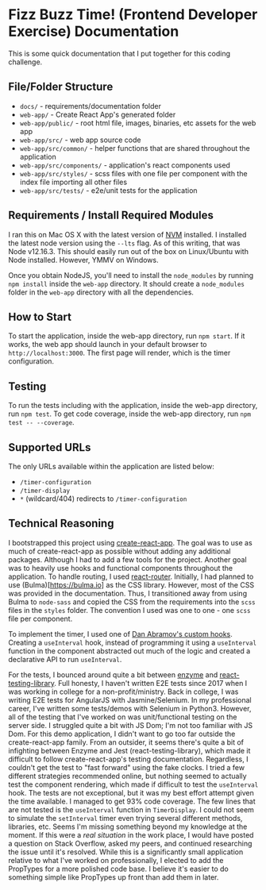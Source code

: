# Fizz Buzz Time! (Frontend Developer Exercise) Documentation

This is some quick documentation that I put together for this coding challenge.


## File/Folder Structure

* `docs/`                       - requirements/documentation folder
* `web-app/`                    - Create React App's generated folder
* `web-app/public/`             - root html file, images, binaries, etc assets for the web app
* `web-app/src/`                - web app source code 
* `web-app/src/common/`         - helper functions that are shared throughout the application 
* `web-app/src/components/`     - application's react components used
* `web-app/src/styles/`         - scss files with one file per component with the index file importing all other files
* `web-app/src/tests/`          - e2e/unit tests for the application


## Requirements / Install Required Modules

I ran this on Mac OS X with the latest version of [NVM](https://github.com/nvm-sh/nvm) installed. I installed the latest node version using the `--lts` flag. As of this writing, that was Node v12.16.3. This should easily run out of the box on Linux/Ubuntu with Node installed. However, YMMV on Windows.

Once you obtain NodeJS, you'll need to install the `node_modules` by running `npm install` inside the `web-app` directory. It should create a `node_modules` folder in the `web-app` directory with all the dependencies.


## How to Start

To start the application, inside the web-app directory, run `npm start`. If it works, the web app should launch in your default browser to `http://localhost:3000`. The first page will render, which is the timer configuration. 


## Testing

To run the tests including with the application, inside the web-app directory, run `npm test`. To get code coverage, inside the web-app directory, run `npm test -- --coverage`.


## Supported URLs

The only URLs available within the application are listed below:

- `/timer-configuration`
- `/timer-display`
- `*` (wildcard/404) redirects to `/timer-configuration`


## Technical Reasoning

I bootstrapped this project using [create-react-app](https://create-react-app.dev). The goal was to use as much of create-react-app as possible without adding any additional packages. Although I had to add a few tools for the project. Another goal was to heavily use hooks and functional components throughout the application. To handle routing, I used [react-router](https://reacttraining.com/react-router/web/guides/quick-start). Initially, I had planned to use (Bulma)[https://bulma.io] as the CSS library. However, most of the CSS was provided in the documentation. Thus, I transitioned away from using Bulma to `node-sass` and copied the CSS from the requirements into the `scss` files in the `styles` folder. The convention I used was one to one - one `scss` file per component.

To implement the timer, I used one of [Dan Abramov's custom hooks](https://overreacted.io/making-setinterval-declarative-with-react-hooks/). Creating a `useInterval` hook, instead of programming it using a `useInterval` function in the component abstracted out much of the  logic and created a declarative API to run `useInterval`.

For the tests, I bounced around quite a bit between [enzyme](https://enzymejs.github.io/enzyme/) and [react-testing-library](https://github.com/testing-library/react-testing-library). Full honesty, I haven't written E2E tests since 2017 when I was working in college for a non-profit/ministry. Back in college, I was writing E2E tests for AngularJS with Jasmine/Selenium. In my professional career, I've written some tests/demos with Selenium in Python3. However, all of the testing that I've worked on was unit/functional testing on the server side. I struggled quite a bit with JS Dom; I'm not too familiar with JS Dom. For this demo application, I didn't want to go too far outside the create-react-app family. From an outsider, it seems there's quite a bit of infighting between Enzyme and Jest (react-testing-library), which made it difficult to follow create-react-app's testing documentation. Regardless, I couldn't get the test to "fast forward" using the fake clocks. I tried a few different strategies recommended online, but nothing seemed to actually test the component rendering, which made if difficult to test the `useInterval` hook. The tests are not exceptional, but it was my best effort attempt given the time available. I managed to get 93% code coverage. The few lines that are not tested is the `useInterval` function in `TimerDisplay`. I could not seem to simulate the `setInterval` timer even trying several different methods, libraries, etc. Seems I'm missing something beyond my knowledge at the moment. If this were a *real situation* in the work place, I would have posted a question on Stack Overflow, asked my peers, and continued researching the issue until it's resolved. While this is a significantly small application relative to what I've worked on professionally, I elected to add the PropTypes for a more polished code base. I believe it's easier to do something simple like PropTypes up front than add them in later.

